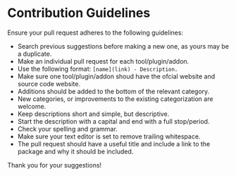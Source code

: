 # Contribution Guidelines

Ensure your pull request adheres to the following guidelines:

- Search previous suggestions before making a new one, as yours may be a duplicate.
- Make an individual pull request for each tool/plugin/addon.
- Use the following format: `[name](link) - Description.`
- Make sure one tool/plugin/addon shoud have the ofcial website and source code website.
- Additions should be added to the bottom of the relevant category.
- New categories, or improvements to the existing categorization are welcome.
- Keep descriptions short and simple, but descriptive.
- Start the description with a capital and end with a full stop/period.
- Check your spelling and grammar.
- Make sure your text editor is set to remove trailing whitespace.
- The pull request should have a useful title and include a link to the package and why it should be included.

Thank you for your suggestions!
